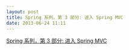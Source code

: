 ```yaml
---
layout: post
title: Spring 系列，第 3 部分: 进入 Spring MVC
date: 2013-06-24 11:11
---
```

[Spring 系列，第 3 部分: 进入 Spring MVC](http://www.ibm.com/developerworks/cn/java/wa-spring3/index.html)
